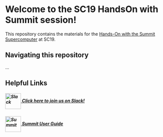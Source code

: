# Welcome to the SC19 HandsOn with Summit session!

This repository contains the materials for the [Hands-On with the Summit Supercomputer](https://sc19.supercomputing.org/presentation/?id=pec111&sess=sess412) at SC19.


## Navigating this repository
...



## Helpful Links

##### [<img src="https://www.stickpng.com/assets/images/5cb480cd5f1b6d3fbadece79.png" width="50" valign="middle" alt="Slack"/> Click here to join us on Slack!](https://join.slack.com/t/sc19summithandson/shared_invite/enQtODE3NDE0ODc2ODIzLTRlYjI0YjlkMDE2MDMzMDY5ODg3NWVjZDYxMWE5YWMwZmUyYjZkZTY3MWZiYWI3OGRmNWNlOTk0Njc1ZGNjZTI) 

##### [<img src="https://users.nccs.gov/~jackm/summit-slack-icon.png" width="50" valign="middle" alt="Summit"/> Summit User Guide](https://docs.olcf.ornl.gov/systems/summit_user_guide.html)